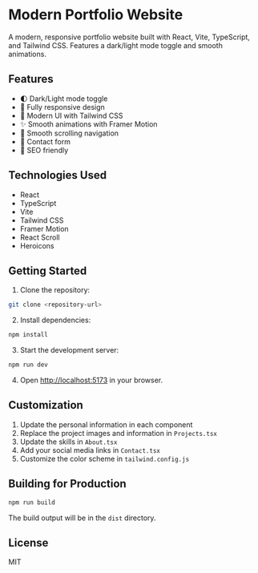 # Modern Portfolio Website

A modern, responsive portfolio website built with React, Vite, TypeScript, and Tailwind CSS. Features a dark/light mode toggle and smooth animations.

## Features

- 🌓 Dark/Light mode toggle
- 📱 Fully responsive design
- 🎨 Modern UI with Tailwind CSS
- ✨ Smooth animations with Framer Motion
- 🔄 Smooth scrolling navigation
- 📝 Contact form
- 🎯 SEO friendly

## Technologies Used

- React
- TypeScript
- Vite
- Tailwind CSS
- Framer Motion
- React Scroll
- Heroicons

## Getting Started

1. Clone the repository:
```bash
git clone <repository-url>
```

2. Install dependencies:
```bash
npm install
```

3. Start the development server:
```bash
npm run dev
```

4. Open [http://localhost:5173](http://localhost:5173) in your browser.

## Customization

1. Update the personal information in each component
2. Replace the project images and information in `Projects.tsx`
3. Update the skills in `About.tsx`
4. Add your social media links in `Contact.tsx`
5. Customize the color scheme in `tailwind.config.js`

## Building for Production

```bash
npm run build
```

The build output will be in the `dist` directory.

## License

MIT
